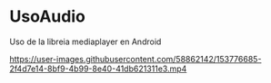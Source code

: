 # UsoAudio

Uso de la libreia mediaplayer en Android

https://user-images.githubusercontent.com/58862142/153776685-2f4d7e14-8bf9-4b99-8e40-41db621311e3.mp4

